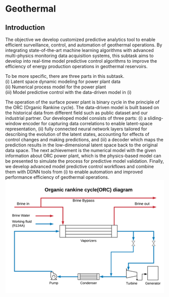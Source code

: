 # Geothermal
## Introduction
The objective we develop customized predictive analytics tool to enable efficient surveillance, control, and automation of geothermal operations. By integrating state-of-the-art machine learning algorithms with advanced multi-physics monitoring data acquisition systems, this subtask aims to develop into real-time model predictive control algorithms to improve the efficiency of energy production operations in geothermal reservoirs.  

To be more specific, there are three parts in this subtask.  
(i)	Latent space dynamic modeling for power plant data  
(ii)	Numerical process model for the power plant  
(iii)	Model predictive control with the data-driven model in (i)

The operation of the surface power plant is binary cycle in the principle of the ORC (Organic Rankine cycle). The data-driven model is built based on the historical data from different field such as public dataset and our industrial partner. Our developed model consists of three parts: (i) a sliding-window encoder for capturing data correlations to enable latent-space representation, (ii) fully connected neural network layers tailored for describing the evolution of the latent states, accounting for effects of control changes and making predictions, and (iii) a decoder which maps the prediction results in the low-dimensional latent space back to the original data space. The next achievement is the numerical model with the given information about ORC power plant, which is the physics-based model can be presented to simulate the process for predictive model validation. Finally, we develop advanced model predictive control workflows and combine them with DDNN tools from (i) to enable automation and improved performance efficiency of geothermal operations.
![image](https://github.com/wling123/Geothermal/blob/main/img/SimplifiedUnit.png)
